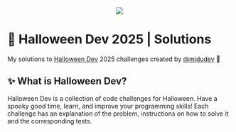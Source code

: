 <div align="center">
  <a href="https://halloween.dev/en">
    <img src="https://github.com/user-attachments/assets/6cf6ecc4-d87a-483e-a6c7-d5d95621ec56" />
  </a>
</div>

# 🎃 Halloween Dev 2025 | Solutions

My solutions to [Halloween Dev](https://halloween.dev/) 2025 challenges created by [@midudev](https://github.com/midudev/) 👾

## ✨ What is Halloween Dev?

Halloween Dev is a collection of code challenges for Halloween. Have a spooky good time, learn, and improve your programming skills! Each challenge has an explanation of the problem, instructions on how to solve it and the corresponding tests.
